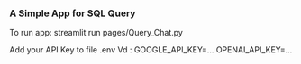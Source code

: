 ### A Simple App for SQL Query

To run app:
    streamlit run pages/Query_Chat.py

Add your API Key to file .env
    Vd : GOOGLE_API_KEY=...
         OPENAI_API_KEY=...

<img href="./images/app.png" />